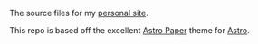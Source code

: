 The source files for my [personal site](https://mcculloughembedded.com/).

This repo is based off the excellent [Astro Paper](https://github.com/satnaing/astro-paper) theme for [Astro](https://astro.build/).
